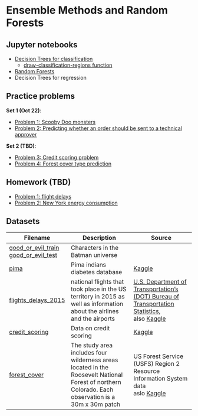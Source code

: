 # Ensemble Methods and Random Forests

## Jupyter notebooks

- [Decision Trees for classification](https://nbviewer.jupyter.org/github/um-perez-alvaro/Data-Science-Practice/blob/master/Ensemble%20Methods/Decision%20Trees.ipynb)
  * [draw-classification-regions function](https://github.com/um-perez-alvaro/Data-Science-Practice/blob/master/Jupyter%20Notebooks/Classification/notebooks/functions.py)
- [Random Forests](https://nbviewer.org/github/um-perez-alvaro/Data-Science-Practice/blob/master/Jupyter%20Notebooks/Random%20Forests/notebooks/Random%20Forests.ipynb)
- Decision Trees for regression


## Practice problems

**Set 1 (Oct 22)**:
- [Problem 1: Scooby Doo monsters](https://nbviewer.org/github/um-perez-alvaro/Data-Science-Practice/blob/master/Jupyter%20Notebooks/Random%20Forests/practice%20problems/Problem%201.ipynb)
- [Problem 2: Predicting whether an order should be sent to a technical approver](https://nbviewer.org/github/um-perez-alvaro/Data-Science-Practice/blob/master/Jupyter%20Notebooks/Random%20Forests/practice%20problems/Problem%202.ipynb)

**Set 2 (TBD)**:
- [Problem 3: Credit scoring problem](https://nbviewer.jupyter.org/github/um-perez-alvaro/Data-Science-Practice/blob/master/Ensemble%20Methods/Homework/Credit%20Scoring.ipynb)
- [Problem 4: Forest cover type prediction](https://nbviewer.jupyter.org/github/um-perez-alvaro/Data-Science-Practice/blob/master/Ensemble%20Methods/Homework/Forest%20Cover.ipynb)

## Homework (TBD)
- [Problem 1: flight delays]()
- [Problem 2: New York energy consumption]()

## Datasets

Filename | Description |  Source
--- | --- |  --- 
[good_or_evil_train](https://raw.githubusercontent.com/um-perez-alvaro/Data-Science-Practice/master/Data/good_or_evil_train) <br> [good_or_evil_test](https://raw.githubusercontent.com/um-perez-alvaro/Data-Science-Practice/master/Data/good_or_evil_test) | Characters in the Batman universe | 
[pima](https://raw.githubusercontent.com/um-perez-alvaro/Data-Science-Practice/master/Data/pima.csv) | Pima indians diabetes database | [Kaggle](https://www.kaggle.com/uciml/pima-indians-diabetes-database) |
[flights_delays_2015]() | national flights that took place in the US territory in 2015 as well as information about the airlines and the airports |  [U.S. Department of Transportation’s (DOT) Bureau of Transportation Statistics](https://www.bts.gov/), <br> also [Kaggle](https://www.kaggle.com/c/flight-delays-spring-2018)
[credit_scoring](https://raw.githubusercontent.com/um-perez-alvaro/Data-Science-Practice/master/Data/credit_scoring.csv) | Data on credit scoring |   [Kaggle](https://www.kaggle.com/kashnitsky/a5-demo-logit-and-rf-for-credit-scoring)
[forest_cover](https://raw.githubusercontent.com/um-perez-alvaro/Data-Science-Practice/master/Data/forest_cover.csv) | The study area includes four wilderness areas located in the Roosevelt National Forest of northern Colorado. Each observation is a 30m x 30m patch | US Forest Service (USFS) Region 2 Resource Information System data <br> aslo [Kaggle](https://www.kaggle.com/c/forest-cover-type-prediction/data)

